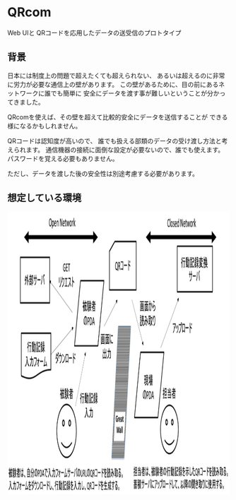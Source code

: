 QRcom
=====

Web UIと QRコードを応用したデータの送受信のプロトタイプ

## 背景

日本には制度上の問題で超えたくても超えられない、
あるいは超えるのに非常に労力が必要な通信上の壁があります。
この壁があるために、目の前にあるネットワークに誰でも簡単に
安全にデータを渡す事が難しいということが分かってきました。

QRcomを使えば、その壁を超えて比較的安全にデータを送信することが
できる様になるかもしれません。

QRコードは認知度が高いので、
誰でも扱える部類のデータの受け渡し方法と考えられます。
通信機器の接続に面倒な設定が必要ないので、誰でも使えます。
パスワードを覚える必要もありません。

ただし、データを渡した後の安全性は別途考慮する必要があります。

## 想定している環境

<img alt="assumption of the environment using QRcom" src="sample/fig1.png" height="640">

